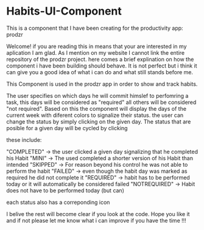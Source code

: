 # Habits-UI-Component
This is a component that I have been creating for the productivity app: prodzr

Welcome! if you are reading this in means that your are interested in my aplication I am glad. As I mention on my website I cannot link the entire repository of the prodzr project. here comes a brief explination on how the component i have been building should behave. It is not perfect but i think it can give you a good idea of what i can do and what still stands before me. 


This Component is used in the prodzr app in order to show and track habits. 

The user specifies on which days he will commit himslef to perfomring a task, this days will be considered as "required" all others will be considered "not required".
Based on this the component will display the days of the current week with diferent colors to signalize their status. 
the user can change the status by simply clicking on the given day. The status that are posible for a given day will be cycled by clicking

these include: 

"COMPLETED" -> the user clicked a given day signalizing that he completed his Habit
"MINI"      -> The used completed a shorter version of his Habit than intended
"SKIPPED"   -> For reason beyond his control he was not able to perform the habit
"FAILED"    -> even though the habit day was marked as required he did not complete it 
"REQUIRED"  -> habit has to be performed today or it will automatically be considered failed
"NOTREQUIRED" -> Habit does not have to be performed today (but can)

each status also has a correponding icon 

I belive the rest will become clear if you look at the code. 
Hope you like it and if not please let me know what i can improve if you have the time !!! 





